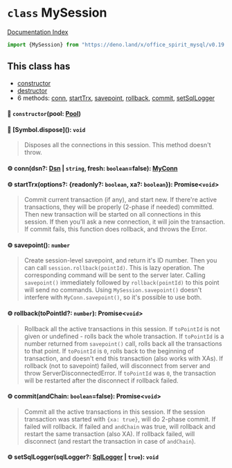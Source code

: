 # `class` MySession

[Documentation Index](../README.md)

```ts
import {MySession} from "https://deno.land/x/office_spirit_mysql/v0.19.2/mod.ts"
```

## This class has

- [constructor](#-constructorpool-pool)
- [destructor](#-symboldispose-void)
- 6 methods:
[conn](#-conndsn-dsn--string-fresh-booleanfalse-myconn),
[startTrx](#-starttrxoptions-readonly-boolean-xa-boolean-promisevoid),
[savepoint](#-savepoint-number),
[rollback](#-rollbacktopointid-number-promisevoid),
[commit](#-commitandchain-booleanfalse-promisevoid),
[setSqlLogger](#-setsqlloggersqllogger-sqllogger--true-void)


#### 🔧 `constructor`(pool: [Pool](../class.Pool/README.md))



#### 🔨 \[Symbol.dispose](): `void`

> Disposes all the connections in this session.
> This method doesn't throw.



#### ⚙ conn(dsn?: [Dsn](../class.Dsn/README.md) | `string`, fresh: `boolean`=false): [MyConn](../class.MyConn/README.md)



#### ⚙ startTrx(options?: \{readonly?: `boolean`, xa?: `boolean`}): Promise\<`void`>

> Commit current transaction (if any), and start new.
> If there're active transactions, they will be properly (2-phase if needed) committed.
> Then new transaction will be started on all connections in this session.
> If then you'll ask a new connection, it will join the transaction.
> If commit fails, this function does rollback, and throws the Error.



#### ⚙ savepoint(): `number`

> Create session-level savepoint, and return it's ID number.
> Then you can call `session.rollback(pointId)`.
> This is lazy operation. The corresponding command will be sent to the server later.
> Calling `savepoint()` immediately followed by `rollback(pointId)` to this point will send no commands.
> Using `MySession.savepoint()` doesn't interfere with `MyConn.savepoint()`, so it's possible to use both.



#### ⚙ rollback(toPointId?: `number`): Promise\<`void`>

> Rollback all the active transactions in this session.
> If `toPointId` is not given or undefined - rolls back the whole transaction.
> If `toPointId` is a number returned from `savepoint()` call, rolls back all the transactions to that point.
> If `toPointId` is `0`, rolls back to the beginning of transaction, and doesn't end this transaction (also works with XAs).
> If rollback (not to savepoint) failed, will disconnect from server and throw ServerDisconnectedError.
> If `toPointId` was `0`, the transaction will be restarted after the disconnect if rollback failed.



#### ⚙ commit(andChain: `boolean`=false): Promise\<`void`>

> Commit all the active transactions in this session.
> If the session transaction was started with `{xa: true}`, will do 2-phase commit.
> If failed will rollback. If failed and `andChain` was true, will rollback and restart the same transaction (also XA).
> If rollback failed, will disconnect (and restart the transaction in case of `andChain`).



#### ⚙ setSqlLogger(sqlLogger?: [SqlLogger](../interface.SqlLogger/README.md) | `true`): `void`



